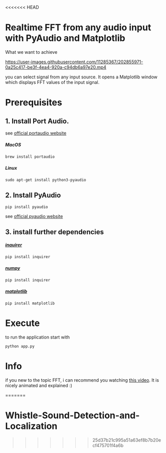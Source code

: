 <<<<<<< HEAD
# Realtime FFT from any audio input with PyAudio and Matplotlib

What we want to achieve

https://user-images.githubusercontent.com/11285367/202855971-0a25c417-be3f-4ea4-920a-c94db6a97e20.mp4

you can select signal from any input source. It opens a Matplotlib window which displays FFT values of the input signal. 

# Prerequisites

## 1. Install Port Audio.

see [official portaudio website](http://www.portaudio.com/)

##### MacOS

```
brew install portaudio
``` 

##### Linux

```
sudo apt-get install python3-pyaudio
```

## 2. Install PyAudio

```
pip install pyaudio
```

see [official pyaudio website](https://people.csail.mit.edu/hubert/pyaudio/)


## 3. install further dependencies 

##### [inquirer](https://pypi.org/project/inquirer/)

```
pip install inquirer
```

##### [numpy](https://pypi.org/project/numpy/)

```
pip install inquirer
```

##### [matplotlib](https://pypi.org/project/matplotlib/)

```
pip install matplotlib
```

# Execute

to run the application start with 

```
python app.py
```

# Info

if you new to the topic FFT, i can recommend you watching [this video](https://youtu.be/spUNpyF58BY). It is nicely animated and explained :) 


=======
# Whistle-Sound-Detection-and-Localization
>>>>>>> 25d37b21c995a51a63ef8b7b20ecf475701f4a6b
